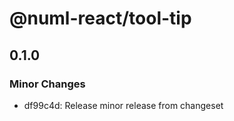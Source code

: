 # @numl-react/tool-tip

## 0.1.0

### Minor Changes

- df99c4d: Release minor release from changeset
